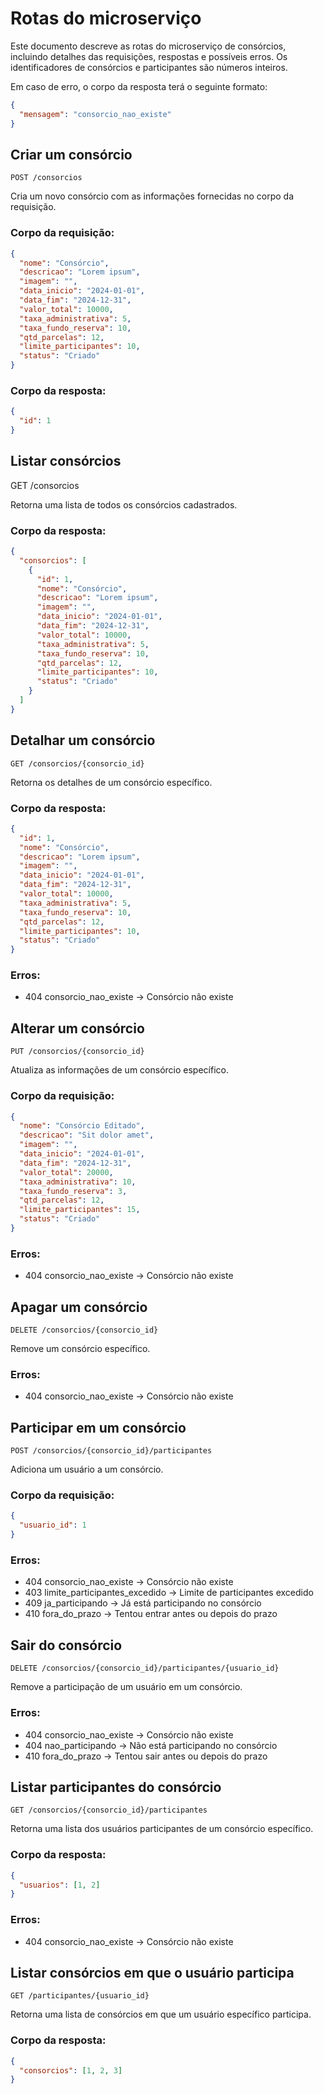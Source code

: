 # Rotas do microserviço
Este documento descreve as rotas do microserviço de consórcios, incluindo detalhes das requisições, respostas e possíveis erros. Os identificadores de consórcios e participantes são números inteiros.

Em caso de erro, o corpo da resposta terá o seguinte formato:

```json
{
  "mensagem": "consorcio_nao_existe"
}
```

## Criar um consórcio
```http
POST /consorcios
```

Cria um novo consórcio com as informações fornecidas no corpo da requisição.

### Corpo da requisição:
```json
{
  "nome": "Consórcio",
  "descricao": "Lorem ipsum",
  "imagem": "",
  "data_inicio": "2024-01-01",
  "data_fim": "2024-12-31",
  "valor_total": 10000,
  "taxa_administrativa": 5,
  "taxa_fundo_reserva": 10,
  "qtd_parcelas": 12,
  "limite_participantes": 10,
  "status": "Criado"
}
```

### Corpo da resposta:
```json
{
  "id": 1
}
```

## Listar consórcios
GET /consorcios

Retorna uma lista de todos os consórcios cadastrados.

### Corpo da resposta:
```json
{
  "consorcios": [
    {
      "id": 1,
      "nome": "Consórcio",
      "descricao": "Lorem ipsum",
      "imagem": "",
      "data_inicio": "2024-01-01",
      "data_fim": "2024-12-31",
      "valor_total": 10000,
      "taxa_administrativa": 5,
      "taxa_fundo_reserva": 10,
      "qtd_parcelas": 12,
      "limite_participantes": 10,
      "status": "Criado"
    }
  ]
}
```

## Detalhar um consórcio
```http
GET /consorcios/{consorcio_id}
```

Retorna os detalhes de um consórcio específico.

### Corpo da resposta:
```json
{
  "id": 1,
  "nome": "Consórcio",
  "descricao": "Lorem ipsum",
  "imagem": "",
  "data_inicio": "2024-01-01",
  "data_fim": "2024-12-31",
  "valor_total": 10000,
  "taxa_administrativa": 5,
  "taxa_fundo_reserva": 10,
  "qtd_parcelas": 12,
  "limite_participantes": 10,
  "status": "Criado"
}
```

### Erros:
- 404 consorcio_nao_existe -> Consórcio não existe

## Alterar um consórcio
```http
PUT /consorcios/{consorcio_id}
```

Atualiza as informações de um consórcio específico.

### Corpo da requisição:
```json
{
  "nome": "Consórcio Editado",
  "descricao": "Sit dolor amet",
  "imagem": "",
  "data_inicio": "2024-01-01",
  "data_fim": "2024-12-31",
  "valor_total": 20000,
  "taxa_administrativa": 10,
  "taxa_fundo_reserva": 3,
  "qtd_parcelas": 12,
  "limite_participantes": 15,
  "status": "Criado"
}
```

### Erros:
- 404 consorcio_nao_existe -> Consórcio não existe

## Apagar um consórcio
```http
DELETE /consorcios/{consorcio_id}
```

Remove um consórcio específico.

### Erros:
- 404 consorcio_nao_existe -> Consórcio não existe

## Participar em um consórcio
```http
POST /consorcios/{consorcio_id}/participantes
```

Adiciona um usuário a um consórcio.

### Corpo da requisição:
```json
{
  "usuario_id": 1
}
```

### Erros:
- 404 consorcio_nao_existe -> Consórcio não existe
- 403 limite_participantes_excedido -> Limite de participantes excedido
- 409 ja_participando -> Já está participando no consórcio
- 410 fora_do_prazo -> Tentou entrar antes ou depois do prazo

## Sair do consórcio
```http
DELETE /consorcios/{consorcio_id}/participantes/{usuario_id}
```

Remove a participação de um usuário em um consórcio.

### Erros:
- 404 consorcio_nao_existe -> Consórcio não existe
- 404 nao_participando -> Não está participando no consórcio
- 410 fora_do_prazo -> Tentou sair antes ou depois do prazo

## Listar participantes do consórcio
```http
GET /consorcios/{consorcio_id}/participantes
```

Retorna uma lista dos usuários participantes de um consórcio específico.

### Corpo da resposta:
```json
{
  "usuarios": [1, 2]
}
```

### Erros:
- 404 consorcio_nao_existe -> Consórcio não existe

## Listar consórcios em que o usuário participa
```http
GET /participantes/{usuario_id}
```

Retorna uma lista de consórcios em que um usuário específico participa.

### Corpo da resposta:
```json
{
  "consorcios": [1, 2, 3]
}
```
